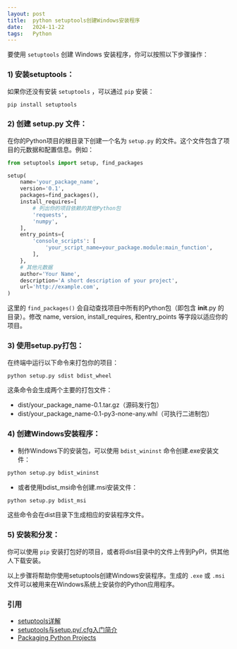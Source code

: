 ```yaml
---
layout: post
title:  python setuptools创建Windows安装程序
date:   2024-11-22
tags:   Python
---
```


要使用 `setuptools` 创建 Windows 安装程序，你可以按照以下步骤操作：

### 1) 安装setuptools：

如果你还没有安装 `setuptools` ，可以通过 `pip` 安装：

```bash
pip install setuptools
```

### 2) 创建 setup.py 文件：

在你的Python项目的根目录下创建一个名为 `setup.py` 的文件。这个文件包含了项目的元数据和配置信息。例如：

```python
from setuptools import setup, find_packages

setup(
    name='your_package_name',
    version='0.1',
    packages=find_packages(),
    install_requires=[
        # 列出你的项目依赖的其他Python包
        'requests',
        'numpy',
    ],
    entry_points={
        'console_scripts': [
            'your_script_name=your_package.module:main_function',
        ],
    },
    # 其他元数据
    author='Your Name',
    description='A short description of your project',
    url='http://example.com',
)
```

这里的 `find_packages()` 会自动查找项目中所有的Python包（即包含 __init__.py 的目录）。修改 name, version, install_requires, 和entry_points 等字段以适应你的项目。

### 3) 使用setup.py打包：

在终端中运行以下命令来打包你的项目：

```bash
python setup.py sdist bdist_wheel
```

这条命令会生成两个主要的打包文件：

- dist/your_package_name-0.1.tar.gz（源码发行包）
- dist/your_package_name-0.1-py3-none-any.whl（可执行二进制包）

### 4) 创建Windows安装程序：

- 制作Windows下的安装包，可以使用 `bdist_wininst` 命令创建.exe安装文件：

```bash
python setup.py bdist_wininst
```

- 或者使用bdist_msi命令创建.msi安装文件：

```bash
python setup.py bdist_msi
```

这些命令会在dist目录下生成相应的安装程序文件。

### 5) 安装和分发：

你可以使用 `pip` 安装打包好的项目，或者将dist目录中的文件上传到PyPI，供其他人下载安装。

以上步骤将帮助你使用setuptools创建Windows安装程序。生成的 `.exe` 或 `.msi` 文件可以被用来在Windows系统上安装你的Python应用程序。

### 引用

- [setuptools详解](https://www.cnblogs.com/xy-bot/p/16994119.html)
- [setuptools与setup.py/.cfg入门简介](https://zhuanlan.zhihu.com/p/261579357)
- [Packaging Python Projects](https://packaging.python.org/en/latest/tutorials/packaging-projects/)